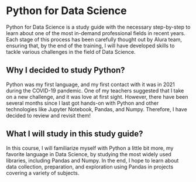 # Python for Data Science
Python for Data Science is a study guide with the necessary step-by-step to learn about one of the most in-demand professional fields in recent years. Each stage of this process has been carefully thought out by Alura team, ensuring that, by the end of the training, I will have developed skills to tackle various challenges in the field of Data Science.


## Why I decided to study Python? 
Python was my first language, and my first contact with it was in 2021 during the COVID-19 pandemic. One of my teachers suggested that I take on a new challenge, and it was love at first sight. However, there have been several months since I last got hands-on with Python and other technologies like Jupyter Notebook, Pandas, and Numpy. Therefore, I have decided to review and revisit them!

## What I will study in this study guide?
In this course, I will familiarize myself with Python a little bit more, my favorite language in Data Science, by studying the most widely used libraries, including Pandas and Numpy. In the end, I hope to learn about data collection, preparation, and exploration using Pandas in projects covering a variety of subjects.
